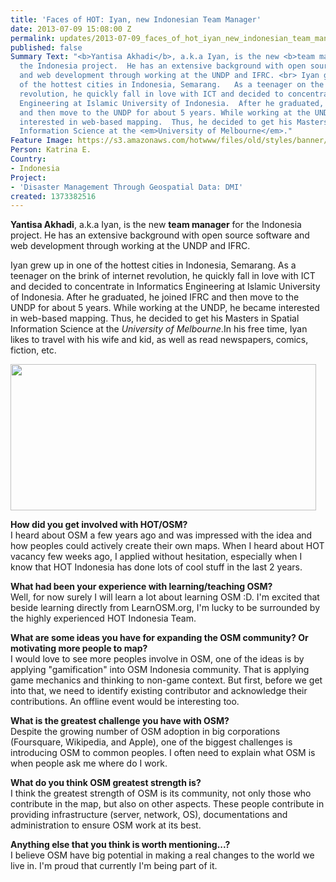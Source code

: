 ```yaml
---
title: 'Faces of HOT: Iyan, new Indonesian Team Manager'
date: 2013-07-09 15:08:00 Z
permalink: updates/2013-07-09_faces_of_hot_iyan_new_indonesian_team_manager
published: false
Summary Text: "<b>Yantisa Akhadi</b>, a.k.a Iyan, is the new <b>team manager</b> for
  the Indonesia project.  He has an extensive background with open source software
  and web development through working at the UNDP and IFRC. <br> Iyan grew up in one
  of the hottest cities in Indonesia, Semarang.   As a teenager on the brink of internet
  revolution, he quickly fall in love with ICT and decided to concentrate in Informatics
  Engineering at Islamic University of Indonesia.  After he graduated, he joined IFRC
  and then move to the UNDP for about 5 years. While working at the UNDP, he became
  interested in web-based mapping.  Thus, he decided to get his Masters in Spatial
  Information Science at the <em>University of Melbourne</em>."
Feature Image: https://s3.amazonaws.com/hotwww/files/old/styles/banner/public/iyan.png
Person: Katrina E.
Country:
- Indonesia
Project:
- 'Disaster Management Through Geospatial Data: DMI'
created: 1373382516
---
```


<p><strong>Yantisa Akhadi</strong>, a.k.a Iyan, is the new <strong>team&nbsp;manager</strong> for the Indonesia project. He has an extensive background with open source software and web development through working at the UNDP and IFRC.</p><p>Iyan grew up in one of the hottest cities in Indonesia, Semarang. As a teenager on the brink of internet revolution, he quickly fall in love with ICT and decided to concentrate in Informatics Engineering at Islamic University of Indonesia. After he graduated, he joined IFRC and then move to the UNDP for about 5 years. While working at the UNDP, he became interested in web-based mapping. Thus, he decided to get his Masters in Spatial Information Science at the <em>University of Melbourne</em>.<!--break-->In his free time, Iyan likes to travel with his wife and kid, as well as read newspapers, comics, fiction, etc.</p><p><img src="https://s3.amazonaws.com/hotwww/files/old/iyan_0.png" alt="" style="width:489px;height:234px"></p><p><strong>How did you get involved with HOT/OSM? </strong> <br>I heard about OSM a few years ago and was impressed with the idea and how peoples could actively create their own maps. When I heard about HOT vacancy few weeks ago, I applied without hesitation, especially when I know that HOT Indonesia has done lots of cool stuff in the last 2 years.</p><p><strong>What had been your experience with learning/teaching OSM? </strong> <br>Well, for now surely I will learn a lot about learning OSM :D. I'm excited that beside learning directly from LearnOSM.org, I'm lucky to be surrounded by the highly experienced HOT Indonesia Team.</p><p><strong>What are some ideas you have for expanding the OSM community? Or motivating more people to map? <br></strong>I would love to see more peoples involve in OSM, one of the ideas is by applying "gamification" into OSM Indonesia community. That is applying game mechanics and thinking to non-game context. But first, before we get into that, we need to identify existing contributor and acknowledge their contributions. An offline event would be interesting too.</p><p><strong>What is the greatest challenge you have with OSM?</strong> <br>Despite the growing number of OSM adoption in big corporations (Foursquare, Wikipedia, and Apple), one of the biggest challenges is introducing OSM to common peoples. I often need to explain what OSM is when people ask me where do I work.</p><p><strong>What do you think OSM greatest strength is? </strong> <br>I think the greatest strength of OSM is its community, not only those who contribute in the map, but also on other aspects. These people contribute in providing infrastructure (server, network, OS), documentations and administration to ensure OSM work at its best.</p><p><strong>Anything else that you think is worth mentioning...?</strong> <br>I believe OSM have big potential in making a real changes to the world we live in. I'm proud that currently I'm being part of it.</p>
